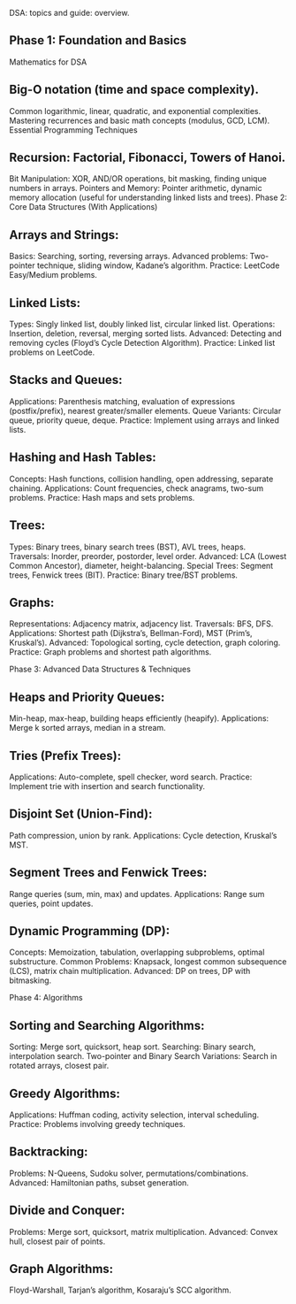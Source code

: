 DSA: topics and guide: overview.

Phase 1: Foundation and Basics
---------------------------------
Mathematics for DSA

Big-O notation 
(time and space complexity).
---------------------------------
Common logarithmic, linear, quadratic, and exponential complexities.
Mastering recurrences and basic math concepts (modulus, GCD, LCM).
Essential Programming Techniques

Recursion: Factorial, Fibonacci, Towers of Hanoi.
---------------------------------
Bit Manipulation: XOR, AND/OR operations, bit masking, finding unique numbers in arrays.
Pointers and Memory: Pointer arithmetic, dynamic memory allocation (useful for understanding linked lists and trees).
Phase 2: Core Data Structures (With Applications)

Arrays and Strings:
---------------------------------
Basics: Searching, sorting, reversing arrays.
Advanced problems: Two-pointer technique, sliding window, Kadane’s algorithm.
Practice: LeetCode Easy/Medium problems.

Linked Lists:
---------------------------------
Types: Singly linked list, doubly linked list, circular linked list.
Operations: Insertion, deletion, reversal, merging sorted lists.
Advanced: Detecting and removing cycles (Floyd’s Cycle Detection Algorithm).
Practice: Linked list problems on LeetCode.

Stacks and Queues:
---------------------------------
Applications: Parenthesis matching, evaluation of expressions (postfix/prefix), nearest greater/smaller elements.
Queue Variants: Circular queue, priority queue, deque.
Practice: Implement using arrays and linked lists.

Hashing and Hash Tables:
---------------------------------
Concepts: Hash functions, collision handling, open addressing, separate chaining.
Applications: Count frequencies, check anagrams, two-sum problems.
Practice: Hash maps and sets problems.

Trees:
---------------------------------
Types: Binary trees, binary search trees (BST), AVL trees, heaps.
Traversals: Inorder, preorder, postorder, level order.
Advanced: LCA (Lowest Common Ancestor), diameter, height-balancing.
Special Trees: Segment trees, Fenwick trees (BIT).
Practice: Binary tree/BST problems.

Graphs:
---------------------------------
Representations: Adjacency matrix, adjacency list.
Traversals: BFS, DFS.
Applications: Shortest path (Dijkstra’s, Bellman-Ford), MST (Prim’s, Kruskal’s).
Advanced: Topological sorting, cycle detection, graph coloring.
Practice: Graph problems and shortest path algorithms.




Phase 3: Advanced Data Structures & Techniques


Heaps and Priority Queues:
---------------------------------
Min-heap, max-heap, building heaps efficiently (heapify).
Applications: Merge k sorted arrays, median in a stream.

Tries (Prefix Trees):
---------------------------------
Applications: Auto-complete, spell checker, word search.
Practice: Implement trie with insertion and search functionality.

Disjoint Set (Union-Find):
---------------------------------
Path compression, union by rank.
Applications: Cycle detection, Kruskal’s MST.

Segment Trees and Fenwick Trees:
---------------------------------
Range queries (sum, min, max) and updates.
Applications: Range sum queries, point updates.

Dynamic Programming (DP):
----------------------------------
Concepts: Memoization, tabulation, overlapping subproblems, optimal substructure.
Common Problems: Knapsack, longest common subsequence (LCS), matrix chain multiplication.
Advanced: DP on trees, DP with bitmasking.




Phase 4: Algorithms


Sorting and Searching Algorithms:
----------------------------------
Sorting: Merge sort, quicksort, heap sort.
Searching: Binary search, interpolation search.
Two-pointer and Binary Search Variations: Search in rotated arrays, closest pair.

Greedy Algorithms:
----------------------------------
Applications: Huffman coding, activity selection, interval scheduling.
Practice: Problems involving greedy techniques.

Backtracking:
----------------------------------
Problems: N-Queens, Sudoku solver, permutations/combinations.
Advanced: Hamiltonian paths, subset generation.

Divide and Conquer:
----------------------------------
Problems: Merge sort, quicksort, matrix multiplication.
Advanced: Convex hull, closest pair of points.

Graph Algorithms:
----------------------------------
Floyd-Warshall, Tarjan’s algorithm, Kosaraju’s SCC algorithm.
